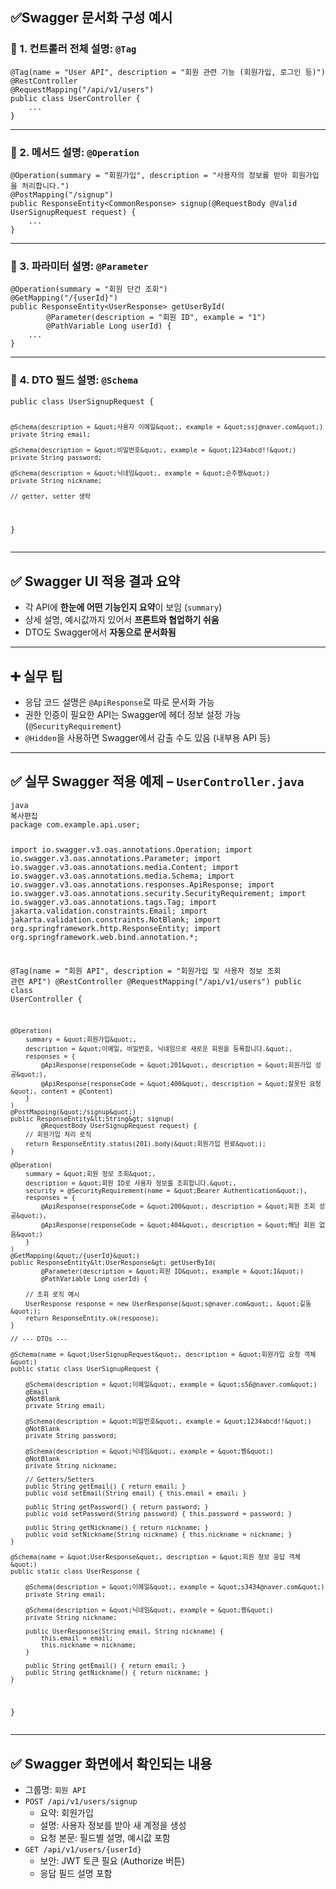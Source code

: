<h2 id="✅swagger-문서화-구성-예시">✅Swagger 문서화 구성 예시</h2>
<h3 id="📌-1-컨트롤러-전체-설명-tag">📌 1. 컨트롤러 전체 설명: <code>@Tag</code></h3>
<pre><code class="language-java">@Tag(name = &quot;User API&quot;, description = &quot;회원 관련 기능 (회원가입, 로그인 등)&quot;)
@RestController
@RequestMapping(&quot;/api/v1/users&quot;)
public class UserController {
    ...
}</code></pre>
<hr />
<h3 id="📌-2-메서드-설명-operation">📌 2. 메서드 설명: <code>@Operation</code></h3>
<pre><code class="language-java">@Operation(summary = &quot;회원가입&quot;, description = &quot;사용자의 정보를 받아 회원가입을 처리합니다.&quot;)
@PostMapping(&quot;/signup&quot;)
public ResponseEntity&lt;CommonResponse&gt; signup(@RequestBody @Valid UserSignupRequest request) {
    ...
}</code></pre>
<hr />
<h3 id="📌-3-파라미터-설명-parameter">📌 3. 파라미터 설명: <code>@Parameter</code></h3>
<pre><code class="language-java">@Operation(summary = &quot;회원 단건 조회&quot;)
@GetMapping(&quot;/{userId}&quot;)
public ResponseEntity&lt;UserResponse&gt; getUserById(
        @Parameter(description = &quot;회원 ID&quot;, example = &quot;1&quot;)
        @PathVariable Long userId) {
    ...
}</code></pre>
<hr />
<h3 id="📌-4-dto-필드-설명-schema">📌 4. DTO 필드 설명: <code>@Schema</code></h3>
<pre><code class="language-java">public class UserSignupRequest {

    @Schema(description = &quot;사용자 이메일&quot;, example = &quot;ssj@naver.com&quot;)
    private String email;

    @Schema(description = &quot;비밀번호&quot;, example = &quot;1234abcd!!&quot;)
    private String password;

    @Schema(description = &quot;닉네임&quot;, example = &quot;순주짱&quot;)
    private String nickname;

    // getter, setter 생략
}</code></pre>
<hr />
<h2 id="✅-swagger-ui-적용-결과-요약">✅ Swagger UI 적용 결과 요약</h2>
<ul>
<li>각 API에 <strong>한눈에 어떤 기능인지 요약</strong>이 보임 (<code>summary</code>)</li>
<li>상세 설명, 예시값까지 있어서 <strong>프론트와 협업하기 쉬움</strong></li>
<li>DTO도 Swagger에서 <strong>자동으로 문서화됨</strong></li>
</ul>
<hr />
<h2 id="➕-실무-팁">➕ 실무 팁</h2>
<ul>
<li>응답 코드 설명은 <code>@ApiResponse</code>로 따로 문서화 가능</li>
<li>권한 인증이 필요한 API는 Swagger에 헤더 정보 설정 가능 (<code>@SecurityRequirement</code>)</li>
<li><code>@Hidden</code>을 사용하면 Swagger에서 감출 수도 있음 (내부용 API 등)</li>
</ul>
<hr />
<h2 id="✅-실무-swagger-적용-예제--usercontrollerjava">✅ 실무 Swagger 적용 예제 – <code>UserController.java</code></h2>
<pre><code class="language-java">java
복사편집
package com.example.api.user;

import io.swagger.v3.oas.annotations.Operation;
import io.swagger.v3.oas.annotations.Parameter;
import io.swagger.v3.oas.annotations.media.Content;
import io.swagger.v3.oas.annotations.media.Schema;
import io.swagger.v3.oas.annotations.responses.ApiResponse;
import io.swagger.v3.oas.annotations.security.SecurityRequirement;
import io.swagger.v3.oas.annotations.tags.Tag;
import jakarta.validation.constraints.Email;
import jakarta.validation.constraints.NotBlank;
import org.springframework.http.ResponseEntity;
import org.springframework.web.bind.annotation.*;

@Tag(name = &quot;회원 API&quot;, description = &quot;회원가입 및 사용자 정보 조회 관련 API&quot;)
@RestController
@RequestMapping(&quot;/api/v1/users&quot;)
public class UserController {

    @Operation(
        summary = &quot;회원가입&quot;,
        description = &quot;이메일, 비밀번호, 닉네임으로 새로운 회원을 등록합니다.&quot;,
        responses = {
            @ApiResponse(responseCode = &quot;201&quot;, description = &quot;회원가입 성공&quot;),
            @ApiResponse(responseCode = &quot;400&quot;, description = &quot;잘못된 요청&quot;, content = @Content)
        }
    )
    @PostMapping(&quot;/signup&quot;)
    public ResponseEntity&lt;String&gt; signup(
            @RequestBody UserSignupRequest request) {
        // 회원가입 처리 로직
        return ResponseEntity.status(201).body(&quot;회원가입 완료&quot;);
    }

    @Operation(
        summary = &quot;회원 정보 조회&quot;,
        description = &quot;회원 ID로 사용자 정보를 조회합니다.&quot;,
        security = @SecurityRequirement(name = &quot;Bearer Authentication&quot;),
        responses = {
            @ApiResponse(responseCode = &quot;200&quot;, description = &quot;회원 조회 성공&quot;),
            @ApiResponse(responseCode = &quot;404&quot;, description = &quot;해당 회원 없음&quot;)
        }
    )
    @GetMapping(&quot;/{userId}&quot;)
    public ResponseEntity&lt;UserResponse&gt; getUserById(
            @Parameter(description = &quot;회원 ID&quot;, example = &quot;1&quot;)
            @PathVariable Long userId) {

        // 조회 로직 예시
        UserResponse response = new UserResponse(&quot;s@naver.com&quot;, &quot;길동&quot;);
        return ResponseEntity.ok(response);
    }

    // --- DTOs ---

    @Schema(name = &quot;UserSignupRequest&quot;, description = &quot;회원가입 요청 객체&quot;)
    public static class UserSignupRequest {

        @Schema(description = &quot;이메일&quot;, example = &quot;s56@naver.com&quot;)
        @Email
        @NotBlank
        private String email;

        @Schema(description = &quot;비밀번호&quot;, example = &quot;1234abcd!!&quot;)
        @NotBlank
        private String password;

        @Schema(description = &quot;닉네임&quot;, example = &quot;짱&quot;)
        @NotBlank
        private String nickname;

        // Getters/Setters
        public String getEmail() { return email; }
        public void setEmail(String email) { this.email = email; }

        public String getPassword() { return password; }
        public void setPassword(String password) { this.password = password; }

        public String getNickname() { return nickname; }
        public void setNickname(String nickname) { this.nickname = nickname; }
    }

    @Schema(name = &quot;UserResponse&quot;, description = &quot;회원 정보 응답 객체&quot;)
    public static class UserResponse {

        @Schema(description = &quot;이메일&quot;, example = &quot;s3434@naver.com&quot;)
        private String email;

        @Schema(description = &quot;닉네임&quot;, example = &quot;짱&quot;)
        private String nickname;

        public UserResponse(String email, String nickname) {
            this.email = email;
            this.nickname = nickname;
        }

        public String getEmail() { return email; }
        public String getNickname() { return nickname; }
    }
}
</code></pre>
<hr />
<h2 id="✅-swagger-화면에서-확인되는-내용">✅ Swagger 화면에서 확인되는 내용</h2>
<ul>
<li>그룹명: <code>회원 API</code></li>
<li><code>POST /api/v1/users/signup</code><ul>
<li>요약: 회원가입</li>
<li>설명: 사용자 정보를 받아 새 계정을 생성</li>
<li>요청 본문: 필드별 설명, 예시값 포함</li>
</ul>
</li>
<li><code>GET /api/v1/users/{userId}</code><ul>
<li>보안: JWT 토큰 필요 (Authorize 버튼)</li>
<li>응답 필드 설명 포함</li>
</ul>
</li>
</ul>